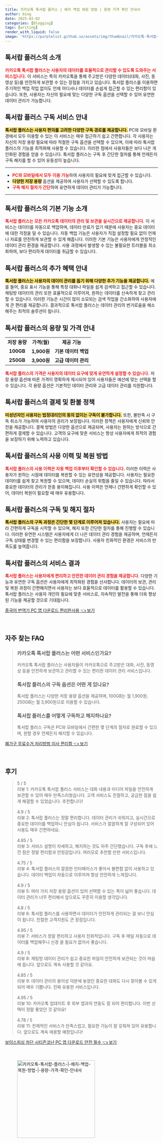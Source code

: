 ```yaml
---
title: 카카오톡 톡서랍 플러스 | 해지 백업 복원 방법 | 용량 가격 확인 안내서
author: bing
date: 2025-02-02
categories: [Blogging]
tags: [writing]
render_with_liquid: false
image: 'https://purplelist.github.io/assets/img/thumbnail/카카오톡-톡서랍-플러스-|-해지-백업-복원-방법-|-용량-가격-확인-안내서.webp'
---
```



<h2 id='톡서랍플러스소개'>톡서랍 플러스의 소개</h2>

<p><b><span style="color: #ee2323;">카카오톡 톡서랍 플러스는 사용자의 데이터를 효율적으로 관리할 수 있도록 도와주는 서비스입니다.</span></b> 이 서비스는 특히 카카오톡을 통해 주고받은 다양한 데이터(대화, 사진, 동영상 등)를 안전하게 보관할 수 있는 장점을 가지고 있습니다. 톡서랍 플러스를 이용하면 주기적인 백업 작업 없이도 언제 어디서나 데이터를 손쉽게 접근할 수 있는 편리함이 있습니다. 또한, 사용자는 자신의 필요에 맞는 다양한 구독 옵션을 선택할 수 있어 유연한 데이터 관리가 가능합니다.</p>

<h2 id='구독서비스안내'>톡서랍 플러스 구독 서비스 안내</h2>

<p><b><span style="background-color: #ffe066;">톡서랍 플러스는 사용자 편의를 고려한 다양한 구독 경로를 제공합니다.</span></b> PC와 모바일 환경에서 모두 이용할 수 있는 이 서비스는 매우 접근하기 쉽고 간편합니다. 각 사용자는 자신의 저장 용량 필요에 따라 적절한 구독 옵션을 선택할 수 있으며, 이에 따라 톡서랍 플러스의 기능을 최적화해 사용할 수 있습니다. 이러한 점에서 사용자들은 보다 나은 개인화된 경험을 얻을 수 있습니다. 톡서랍 플러스는 구독 후 간단한 절차를 통해 언제든지 구독 해지를 할 수 있어 유동성이 높습니다.</p>

<hr />

<ul>
    <li><b><span style="color: #ee2323;">PC와 모바일에서 모두 이용 가능</span></b>하여 사용자의 필요에 맞게 접근할 수 있습니다.</li>
    <li><b><span style="background-color: #ffe066;">다양한 저장 용량</span></b> 옵션을 제공하여 사용자가 선택할 수 있도록 합니다.</li>
    <li><b><span style="color: #ee2323;">구독 해지 절차가 간단</span></b>하여 유연하게 데이터 관리가 가능합니다.</li>
</ul>

<hr />

<h2 id='기본기능소개'>톡서랍 플러스의 기본 기능 소개</h2>

<p><b><span style="color: #ee2323;">톡서랍 플러스는 모든 카카오톡 데이터의 관리 및 보관을 실시간으로 제공합니다.</span></b> 이 서비스는 데이터를 자동으로 백업하며, 데이터 만료가 없기 때문에 사용자는 중요 데이터에 대한 걱정을 덜 수 있습니다. 자동 백업 기능은 사용자가 직접 설정할 필요 없이 언제나 자료를 안전하게 보관할 수 있게 해줍니다. 이러한 기본 기능은 사용자에게 안정적인 데이터 관리 환경을 제공합니다. 사용 과정에서 발생할 수 있는 불필요한 트러블을 최소화하여, 보다 편리하게 데이터를 취급할 수 있습니다.</p>

<h2 id='추가혜택안내'>톡서랍 플러스의 추가 혜택 안내</h2>

<p><b><span style="background-color: #ffe066;">톡서랍 플러스는 사용자의 데이터 관리를 돕기 위해 다양한 추가 기능을 제공합니다.</span></b> 예를 들어, 중요 표시 기능을 통해 특정 대화나 파일을 쉽게 검색하고 접근할 수 있습니다. 채팅방 데이터의 관리 또한 효율적으로 이루어져, 원하는 데이터를 신속하게 찾고 관리할 수 있습니다. 이러한 기능은 시간이 많이 소모되는 검색 작업을 간소화하여 사용자에게 큰 편리를 제공합니다. 결과적으로 톡서랍 플러스는 데이터 관리의 번거로움을 해소해주는 최적의 솔루션이 됩니다.</p>

<h2 id='용량가격안내'>톡서랍 플러스의 용량 및 가격 안내</h2>

<table>
    <tr>
        <td style="text-align: center; height: 17px;"><b>저장 용량</b></td>
        <td style="text-align: center; height: 17px;"><b>가격(월)</b></td>
        <td style="text-align: center; height: 17px;"><b>제공 기능</b></td>
    </tr>
    <tr>
        <td style="text-align: center; height: 17px;"><b>100GB</b></td>
        <td style="text-align: center; height: 17px;"><b>1,900원</b></td>
        <td style="text-align: center; height: 17px;"><b>기본 데이터 백업</b></td>
    </tr>
    <tr>
        <td style="text-align: center; height: 17px;"><b>250GB</b></td>
        <td style="text-align: center; height: 17px;"><b>3,900원</b></td>
        <td style="text-align: center; height: 17px;"><b>고급 데이터 관리</b></td>
    </tr>
</table>

<p><b><span style="color: #ee2323;">톡서랍 플러스의 가격은 사용자의 데이터 요구에 맞게 유연하게 설정할 수 있습니다.</span></b> 저장 용량 옵션에 따른 가격이 명확하게 제시되어 있어 사용자들은 예산에 맞는 선택을 할 수 있습니다. 각 용량 옵션은 기본적인 데이터 관리와 고급 데이터 관리를 지원합니다.</p>

<h2 id='결제환불정책'>톡서랍 플러스의 결제 및 환불 정책</h2>

<p><b><span style="background-color: #ffe066;">미성년자인 사용자는 법정대리인의 동의 없이는 구독이 불가합니다.</span></b> 또한, 불만족 시 구독 취소가 가능하여 사용자의 권리가 보장됩니다. 이러한 정책은 사용자에게 신뢰와 안전을 제공합니다. 결제 방법은 다양한 옵션으로 제공되며, 사용자는 원하는 방식으로 간편하게 결제할 수 있습니다. 고객의 요구에 맞춘 서비스는 항상 사용자에게 최적의 경험을 보장하기 위해 노력하고 있습니다.</p>

<h2 id='사용이력복원방법'>톡서랍 플러스의 사용 이력 및 복원 방법</h2>

<p><b><span style="color: #ee2323;">톡서랍 플러스의 사용 이력은 자동 백업 이후부터 확인할 수 있습니다.</span></b> 이러한 이력은 사용자가 원하는 시점에 데이터를 복원할 수 있는 유연성을 제공합니다. 사용자는 필요한 데이터를 쉽게 찾고 복원할 수 있으며, 데이터 손실의 위험을 줄일 수 있습니다. 따라서 중요한 데이터의 관리가 한층 용이해집니다. 사용 이력은 언제나 간편하게 확인할 수 있어, 데이터 복원이 필요할 때 매우 유용합니다.</p>

<h2 id='구독해지절차'>톡서랍 플러스의 구독 및 해지 절차</h2>

<p><b><span style="background-color: #ffe066;">톡서랍 플러스의 구독 과정은 간단한 몇 단계로 이루어져 있습니다.</span></b> 사용자는 필요에 따라 간편하게 구독을 시작할 수 있으며, 해지 또한 간단한 절차를 통해 진행할 수 있습니다. 이러한 유연한 시스템은 사용자에게 더 나은 데이터 관리 경험을 제공하며, 언제든지 구독 상태를 변경할 수 있는 편리함을 보장합니다. 사용자 친화적인 환경은 서비스의 만족도를 높여줍니다.</p>

<h2 id='서비스결과'>톡서랍 플러스의 서비스 결과</h2>

<p><b><span style="color: #ee2323;">톡서랍 플러스는 사용자에게 편리하고 안전한 데이터 관리 경험을 제공합니다.</span></b> 다양한 기능과 유연한 구독 옵션은 사용자에게 최적화된 경험을 선사합니다. 데이터의 보관, 관리 및 복원 과정이 간편해지면서 사용자는 보다 효율적으로 데이터를 활용할 수 있습니다. 톡서랍 플러스는 사용자 개인의 필요에 맞춘 서비스로, 지속적인 발전을 통해 더욱 향상된 기능을 제공할 것으로 기대됩니다.</p>


<p><a class="click-button" title="중국어 번역기 PC 앱 다운로드 편리한사용" href="https://purplelist.github.io/posts/%EC%A4%91%EA%B5%AD%EC%96%B4-%EB%B2%88%EC%97%AD%EA%B8%B0-PC-%EC%95%B1-%EB%8B%A4%EC%9A%B4%EB%A1%9C%EB%93%9C-%ED%8E%B8%EB%A6%AC%ED%95%9C%EC%82%AC%EC%9A%A9/" rel="dofollow">중국어 번역기 PC 앱 다운로드 편리한사용 👈 보기</a></p><br>
<h2 id='자주_찾는_FAQ'>자주 찾는 FAQ</h2>
<div itemscope="" itemtype="https://schema.org/FAQPage"> 
<blockquote> 
<div itemscope="" itemprop="mainEntity" itemtype="https://schema.org/Question"> 
<h3 itemprop="name">카카오톡 톡서랍 플러스는 어떤 서비스인가요?</h3> 
<div itemscope="" itemprop="acceptedAnswer" itemtype="https://schema.org/Answer"> 
<span itemprop="text"> 
<p>카카오톡 톡서랍 플러스는 사용자들이 카카오톡으로 주고받은 대화, 사진, 동영상 등을 안전하게 보관하고 관리할 수 있는 편리한 데이터 관리 서비스입니다.</p> 
</span> 
</div> 
</div> 

<div itemscope="" itemprop="mainEntity" itemtype="https://schema.org/Question"> 
<h3 itemprop="name">톡서랍 플러스의 구독 옵션은 어떤 게 있나요?</h3> 
<div itemscope="" itemprop="acceptedAnswer" itemtype="https://schema.org/Answer"> 
<span itemprop="text"> 
<p>톡서랍 플러스는 다양한 저장 용량 옵션을 제공하며, 100GB는 월 1,900원, 250GB는 월 3,900원으로 이용할 수 있습니다.</p> 
</span> 
</div> 
</div> 

<div itemscope="" itemprop="mainEntity" itemtype="https://schema.org/Question"> 
<h3 itemprop="name">톡서랍 플러스를 어떻게 구독하고 해지하나요?</h3> 
<div itemscope="" itemprop="acceptedAnswer" itemtype="https://schema.org/Answer"> 
<span itemprop="text"> 
<p>톡서랍 플러스 구독은 PC와 모바일에서 간편한 몇 단계의 절차로 완료할 수 있으며, 원할 경우 언제든지 해지할 수 있습니다.</p> 
</span> 
</div> 
</div> 

</blockquote> 
</div>
<p><a class="click-button" title="폐가구 무료수거 처리방법 이사 편리함" href="https://purplelist.github.io/posts/%ED%8F%90%EA%B0%80%EA%B5%AC-%EB%AC%B4%EB%A3%8C%EC%88%98%EA%B1%B0-%EC%B2%98%EB%A6%AC%EB%B0%A9%EB%B2%95-%EC%9D%B4%EC%82%AC-%ED%8E%B8%EB%A6%AC%ED%95%A8/" rel="dofollow">폐가구 무료수거 처리방법 이사 편리함 👈 보기</a></p><br>
<h2 id='후기'>후기</h2>
<div itemscope itemtype="https://schema.org/Product">
  <blockquote>
  <div itemprop="review" itemscope itemtype="https://schema.org/Review">
      <div itemprop="reviewRating" itemscope itemtype="https://schema.org/Rating"> <span itemprop="ratingValue">5</span> / <span itemprop="bestRating">5</span> </div>
      <span itemprop="reviewBody">리뷰 1: 카카오톡 톡서랍 플러스 서비스는 대화 내용과 미디어 파일을 안전하게 보관할 수 있어 매우 만족스러웠습니다. 고객 서비스도 친절하고, 궁금한 점을 쉽게 해결할 수 있었습니다. 추천합니다!</span>
  </div>
  <br>
  <div itemprop="review" itemscope itemtype="https://schema.org/Review">
      <div itemprop="reviewRating" itemscope itemtype="https://schema.org/Rating"> <span itemprop="ratingValue">4.9</span> / <span itemprop="bestRating">5</span> </div>
      <span itemprop="reviewBody">리뷰 2: 톡서랍 플러스는 정말 편리합니다. 데이터 관리가 쉬워지고, 실시간으로 중요한 데이터를 백업하니 안심이 됩니다. 서비스가 깔끔하게 잘 구성되어 있어 사용도 매우 간편하네요.</span>
  </div>
  <br>
  <div itemprop="review" itemscope itemtype="https://schema.org/Review">
      <div itemprop="reviewRating" itemscope itemtype="https://schema.org/Rating"> <span itemprop="ratingValue">4.85</span> / <span itemprop="bestRating">5</span> </div>
      <span itemprop="reviewBody">리뷰 3: 서비스 설명이 자세하고, 해지하는 것도 아주 간단했습니다. 구독 후에 느낀 점은 정말 편리함과 안정감입니다. 여러모로 추천할 만한 서비스입니다.</span>
  </div>
  <br>
  <div itemprop="review" itemscope itemtype="https://schema.org/Review">
      <div itemprop="reviewRating" itemscope itemtype="https://schema.org/Rating"> <span itemprop="ratingValue">4.75</span> / <span itemprop="bestRating">5</span> </div>
      <span itemprop="reviewBody">리뷰 4: 톡서랍 플러스의 깔끔한 인터페이스가 좋아서 불편함 없이 사용하고 있습니다. 데이터 백업이 자동으로 이루어져 항상 안전하게 느껴집니다.</span>
  </div>
  <br>
  <div itemprop="review" itemscope itemtype="https://schema.org/Review">
      <div itemprop="reviewRating" itemscope itemtype="https://schema.org/Rating"> <span itemprop="ratingValue">4.9</span> / <span itemprop="bestRating">5</span> </div>
      <span itemprop="reviewBody">리뷰 5: 여러 가지 저장 용량 옵션이 있어 선택할 수 있는 폭이 넓어 좋습니다. 데이터 관리가 너무 편리해서 앞으로도 꾸준히 이용할 생각입니다.</span>
  </div>
  <br>
  <div itemprop="review" itemscope itemtype="https://schema.org/Review">
      <div itemprop="reviewRating" itemscope itemtype="https://schema.org/Rating"> <span itemprop="ratingValue">4.8</span> / <span itemprop="bestRating">5</span> </div>
      <span itemprop="reviewBody">리뷰 6: 톡서랍 플러스를 사용하면서 데이터가 안전하게 관리되는 걸 보니 안심이 됩니다. 친절한 고객지원도 큰 장점입니다.</span>
  </div>
  <br>
  <div itemprop="review" itemscope itemtype="https://schema.org/Review">
      <div itemprop="reviewRating" itemscope itemtype="https://schema.org/Rating"> <span itemprop="ratingValue">4.95</span> / <span itemprop="bestRating">5</span> </div>
      <span itemprop="reviewBody">리뷰 7: 서비스가 정말 편리하고 사용자 친화적입니다. 구독 후 매일 자동으로 데이터를 백업해주니 신경 쓸 필요가 없어서 좋습니다.</span>
  </div>
  <br>
  <div itemprop="review" itemscope itemtype="https://schema.org/Review">
      <div itemprop="reviewRating" itemscope itemtype="https://schema.org/Rating"> <span itemprop="ratingValue">4.9</span> / <span itemprop="bestRating">5</span> </div>
      <span itemprop="reviewBody">리뷰 8: 채팅방 데이터 관리가 쉽고 중요한 파일이 안전하게 보관되는 것이 마음에 듭니다. 앞으로도 계속 사용할 것 같아요.</span>
  </div>
  <br>
  <div itemprop="review" itemscope itemtype="https://schema.org/Review">
      <div itemprop="reviewRating" itemscope itemtype="https://schema.org/Rating"> <span itemprop="ratingValue">4.85</span> / <span itemprop="bestRating">5</span> </div>
      <span itemprop="reviewBody">리뷰 9: 데이터 관리의 용이성 덕분에 놓쳤던 중요한 대화도 다시 찾아볼 수 있게 되어 매우 기쁩니다. 진짜 유용한 서비스입니다.</span>
  </div>
  <br>
  <div itemprop="review" itemscope itemtype="https://schema.org/Review">
      <div itemprop="reviewRating" itemscope itemtype="https://schema.org/Rating"> <span itemprop="ratingValue">4.95</span> / <span itemprop="bestRating">5</span> </div>
      <span itemprop="reviewBody">리뷰 10: 카카오톡 업데이트 후 외부 앱과의 연동도 잘 되어 편리합니다. 이번 선택이 정말 좋았던 것 같아요!</span>
  </div>
  <br>
  <div itemprop="review" itemscope itemtype="https://schema.org/Review">
      <div itemprop="reviewRating" itemscope itemtype="https://schema.org/Rating"> <span itemprop="ratingValue">4.78</span> / <span itemprop="bestRating">5</span> </div>
      <span itemprop="reviewBody">리뷰 11: 전체적인 서비스가 만족스럽고, 필요한 기능이 잘 갖춰져 있어 유용합니다. 앞으로도 계속 애용할 예정입니다!</span>
  </div>
  </blockquote>
</div>
<p><a class="click-button" title="보이스피싱 차단 시티즌코난 PC 앱 다운로드 안전 필수" href="https://purplelist.github.io/posts/%EB%B3%B4%EC%9D%B4%EC%8A%A4%ED%94%BC%EC%8B%B1-%EC%B0%A8%EB%8B%A8-%EC%8B%9C%ED%8B%B0%EC%A6%8C%EC%BD%94%EB%82%9C-PC-%EC%95%B1-%EB%8B%A4%EC%9A%B4%EB%A1%9C%EB%93%9C-%EC%95%88%EC%A0%84-%ED%95%84%EC%88%98/" rel="dofollow">보이스피싱 차단 시티즌코난 PC 앱 다운로드 안전 필수 👈 보기</a></p><br>
<figure class="image"><img src="https://purplelist.github.io/assets/img/thumbnail/카카오톡-톡서랍-플러스-|-해지-백업-복원-방법-|-용량-가격-확인-안내서.webp" alt="카카오톡-톡서랍-플러스-|-해지-백업-복원-방법-|-용량-가격-확인-안내서" width="256" height="256"></figure>